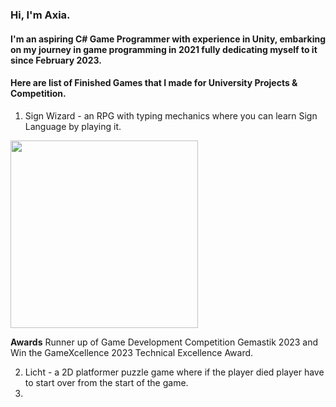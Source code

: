 
### Hi, I'm Axia.
#### I'm an aspiring C# Game Programmer with experience in Unity, embarking on my journey in game programming in 2021 fully dedicating myself to it since February 2023.

#### Here are list of **Finished Games** that I made for University Projects & Competition.
1. Sign Wizard - an RPG with typing mechanics where you can learn Sign Language by playing it.
  <img src="https://github.com/AxiaTheDeveloper/AxiaTheDeveloper/assets/101692512/7d868ccc-afd8-47e1-ab50-1f67d7cd7fa1" width="300">

   **Awards**
   Runner up of Game Development Competition Gemastik 2023 and Win the GameXcellence 2023 Technical Excellence Award.

   
2. Licht - a 2D platformer puzzle game where if the player died player have to start over from the start of the game. 
3. 
<!--
**AxiaTheDeveloper/AxiaTheDeveloper** is a ✨ _special_ ✨ repository because its `README.md` (this file) appears on your GitHub profile.
Games that I have developed 
- 🔭 I’m currently working on ...
- 🌱 I’m currently learning ...
- 👯 I’m looking to collaborate on ...
- 🤔 I’m looking for help with ...
- 💬 Ask me about ...
- 📫 How to reach me: ...
- 😄 Pronouns: ...
- ⚡ Fun fact: ...
Here are some ideas to get you started:
--> 






